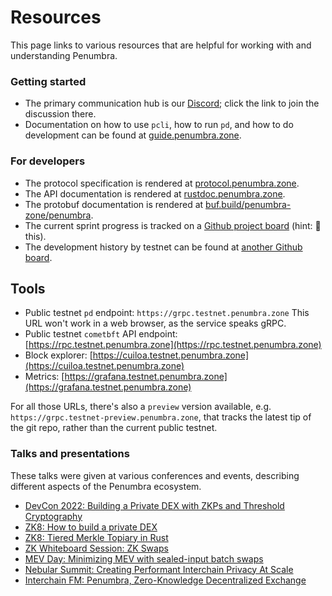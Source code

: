 # Resources

This page links to various resources that are helpful for working with and
understanding Penumbra.

### Getting started

  * The primary communication hub is our [Discord]; click the link to join the
discussion there.
  * Documentation on how to use `pcli`, how to run `pd`, and how to do development can be found at [guide.penumbra.zone][guide].

### For developers

  * The protocol specification is rendered at [protocol.penumbra.zone][protocol].
  * The API documentation is rendered at [rustdoc.penumbra.zone][rustdoc].
  * The protobuf documentation is rendered at [buf.build/penumbra-zone/penumbra][protobuf].
  * The current sprint progress is tracked on a [Github project board](https://github.com/orgs/penumbra-zone/projects/23/views/3) (hint: 🔖 this).
  * The development history by testnet can be found at [another Github board](https://github.com/orgs/penumbra-zone/projects/17).

## Tools

  * Public testnet `pd` endpoint: `https://grpc.testnet.penumbra.zone` This URL won't work in a web browser, as the service speaks gRPC.
  * Public testnet `cometbft` API endpoint: [https://rpc.testnet.penumbra.zone](https://rpc.testnet.penumbra.zone)
  * Block explorer: [https://cuiloa.testnet.penumbra.zone](https://cuiloa.testnet.penumbra.zone)
  * Metrics: [https://grafana.testnet.penumbra.zone](https://grafana.testnet.penumbra.zone)

For all those URLs, there's also a `preview` version available, e.g. `https://grpc.testnet-preview.penumbra.zone`,
that tracks the latest tip of the git repo, rather than the current public testnet.

[Discord]: https://discord.gg/hKvkrqa3zC
[protocol]: https://protocol.penumbra.zone
[rustdoc]: https://rustdoc.penumbra.zone
[guide]: https://guide.penumbra.zone
[protobuf]: https://buf.build/penumbra-zone/penumbra

### Talks and presentations

These talks were given at various conferences and events,
describing different aspects of the Penumbra ecosystem.

* [DevCon 2022: Building a Private DEX with ZKPs and Threshold Cryptography](https://archive.devcon.org/archive/watch/6/penumbra-building-a-private-dex-with-zkps-and-threshold-cryptography/?tab=YouTube)
* [ZK8: How to build a private DEX](https://www.youtube.com/watch?v=-ap9ja36EYU)
* [ZK8: Tiered Merkle Topiary in Rust](https://www.youtube.com/watch?v=mHoe7lQMcxU)
* [ZK Whiteboard Session: ZK Swaps](https://www.youtube.com/watch?v=ziUZyQmHh4c)
* [MEV Day: Minimizing MEV with sealed-input batch swaps](https://www.youtube.com/watch?v=oPIOIW2tvL4)
* [Nebular Summit: Creating Performant Interchain Privacy At Scale](https://www.youtube.com/watch?v=EEUKPrno3u4)
* [Interchain FM: Penumbra, Zero-Knowledge Decentralized Exchange](https://interchain.fm/episodes/penumbra-zero-knowledge-decentralized-exchange/transcript)
